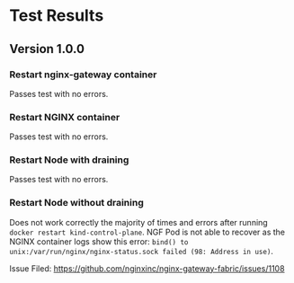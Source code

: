 # Test Results

## Version 1.0.0

### Restart nginx-gateway container
Passes test with no errors.

### Restart NGINX container
Passes test with no errors.

### Restart Node with draining
Passes test with no errors.

### Restart Node without draining
Does not work correctly the majority of times and errors after running `docker restart kind-control-plane`.
NGF Pod is not able to recover as the NGINX container logs show this error:
`bind() to unix:/var/run/nginx/nginx-status.sock failed (98: Address in use)`.

Issue Filed: https://github.com/nginxinc/nginx-gateway-fabric/issues/1108
